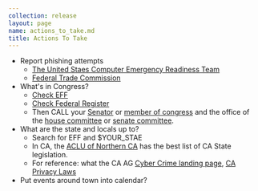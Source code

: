 ```yaml
---
collection: release
layout: page
name: actions_to_take.md
title: Actions To Take
---
```


* Report phishing attempts
  * [The United Staes Computer Emergency Readiness Team](https://www.us-cert.gov/report-phishing)
  * [Federal Trade Commission](https://www.consumer.ftc.gov/articles/0003-phishing)
* What's in Congress?
  * [Check EFF](https://act.eff.org/)
  * [Check Federal Register](https://www.federalregister.gov/)
  * Then CALL your [Senator](http://www.senate.gov/general/contact_information/senators_cfm.cfm?OrderBy=state) or [member of congress](http://www.house.gov/representatives/find/) and the office of the [house committee](http://www.house.gov/committees/) or [senate committee](http://www.senate.gov/committees/committees_home.htm).
* What are the state and locals up to?
  * Search for EFF and $YOUR_STAE
  * In CA, the [ACLU of Northern CA](https://www.aclunc.org/our-work/legislation) has the best list of CA State legislation.
  * For reference: what the CA AG [Cyber Crime landing page](https://oag.ca.gov/cybersafety),  [CA Privacy Laws](https://oag.ca.gov/privacy/privacy-laws)
* Put events around town into calendar?

